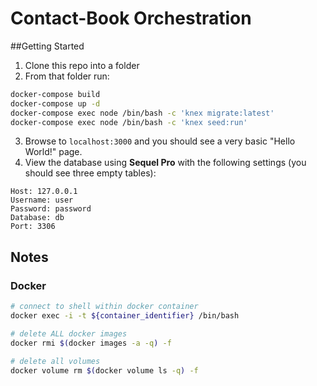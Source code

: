 # Contact-Book Orchestration

##Getting Started

1. Clone this repo into a folder
2. From that folder run: 
```sh
docker-compose build
docker-compose up -d
docker-compose exec node /bin/bash -c 'knex migrate:latest'
docker-compose exec node /bin/bash -c 'knex seed:run'
```
3. Browse to `localhost:3000` and you should see a very basic "Hello World!" page.
4. View the database using **Sequel Pro** with the following settings (you should see three empty tables):
```
Host: 127.0.0.1
Username: user
Password: password
Database: db
Port: 3306
```

## Notes

### Docker

```sh
# connect to shell within docker container
docker exec -i -t ${container_identifier} /bin/bash

# delete ALL docker images
docker rmi $(docker images -a -q) -f

# delete all volumes
docker volume rm $(docker volume ls -q) -f
```
